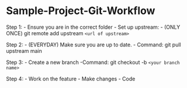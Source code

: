 # Sample-Project-Git-Workflow


Step 1:
    - Ensure you are in the correct folder
    - Set up upstream:
    - (ONLY ONCE) git remote add upstream
    ```<url of upstream>```

Step 2:
    - (EVERYDAY) Make sure you are up to date.
    - Command: git pull upstream main

Step 3:
    - Create a new branch
    -Command: git checkout -b 
    ```<your branch name>```

Step 4:
    - Work on the feature
    - Make changes
    - Code